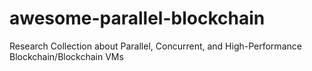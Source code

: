 # awesome-parallel-blockchain
Research Collection about Parallel, Concurrent, and High-Performance Blockchain/Blockchain VMs
